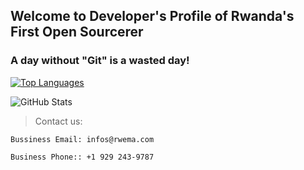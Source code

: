 <!-- ROADMAP -->
## Welcome to Developer's Profile of Rwanda's First Open Sourcerer

### A day without "Git" is a wasted day!
[![Top Languages](https://github-readme-stats.vercel.app/api/top-langs/?username=rwema3&layout=compact)](https://github.com/anuraghazra/github-readme-stats)

![GitHub Stats](https://github-readme-stats.vercel.app/api/?username=rwema3&show_icons=true&count_private=true)



> Contact us:
```
Bussiness Email: infos@rwema.com
```
```
Business Phone:: +1 929 243-9787
```


